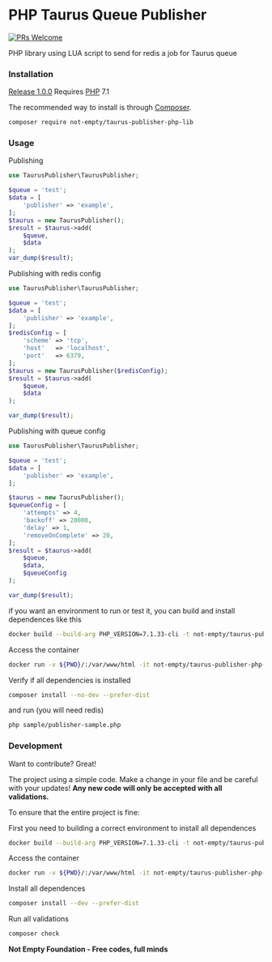 # PHP Taurus Queue Publisher

[![PRs Welcome](https://img.shields.io/badge/PRs-welcome-brightgreen.svg?style=flat-square)](http://makeapullrequest.com)

PHP library using LUA script to send for redis a job for Taurus queue

### Installation

[Release 1.0.0](https://github.com/not-empty/taurus-publisher-php-lib/releases/tag/1.0.0) Requires [PHP](https://php.net) 7.1

The recommended way to install is through [Composer](https://getcomposer.org/).

```sh
composer require not-empty/taurus-publisher-php-lib
```

### Usage

Publishing

```php
use TaurusPublisher\TaurusPublisher;

$queue = 'test';
$data = [
	'publisher' => 'example',
];
$taurus = new TaurusPublisher();
$result = $taurus->add(
    $queue,
    $data
);
var_dump($result);
```

Publishing with redis config

```php
use TaurusPublisher\TaurusPublisher;

$queue = 'test';
$data = [
	'publisher' => 'example',
];
$redisConfig = [
    'scheme' => 'tcp',
    'host'   => 'localhost',
    'port'   => 6379,
];
$taurus = new TaurusPublisher($redisConfig);
$result = $taurus->add(
    $queue,
    $data
);

var_dump($result);
```

Publishing with queue config

```php
use TaurusPublisher\TaurusPublisher;

$queue = 'test';
$data = [
	'publisher' => 'example',
];

$taurus = new TaurusPublisher();
$queueConfig = [
    'attempts' => 4,
    'backoff' => 20000,
    'delay' => 1,
    'removeOnComplete' => 20,
];
$result = $taurus->add(
    $queue,
    $data,
    $queueConfig
);

var_dump($result);
```

if you want an environment to run or test it, you can build and install dependences like this

```sh
docker build --build-arg PHP_VERSION=7.1.33-cli -t not-empty/taurus-publisher-php-lib:php71 -f contrib/Dockerfile .
```

Access the container
```sh
docker run -v ${PWD}/:/var/www/html -it not-empty/taurus-publisher-php-lib:php71 bash
```

Verify if all dependencies is installed
```sh
composer install --no-dev --prefer-dist
```

and run (you will need redis)
```sh
php sample/publisher-sample.php
```

### Development

Want to contribute? Great!

The project using a simple code.
Make a change in your file and be careful with your updates!
**Any new code will only be accepted with all validations.**

To ensure that the entire project is fine:

First you need to building a correct environment to install all dependences

```sh
docker build --build-arg PHP_VERSION=7.1.33-cli -t not-empty/taurus-publisher-php-lib:php71 -f contrib/Dockerfile .
```

Access the container
```sh
docker run -v ${PWD}/:/var/www/html -it not-empty/taurus-publisher-php-lib:php71 bash
```

Install all dependences
```sh
composer install --dev --prefer-dist
```

Run all validations
```sh
composer check
```

**Not Empty Foundation - Free codes, full minds**
